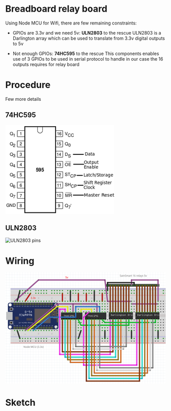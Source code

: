 
# Breadboard relay board

Using Node MCU for Wifi, there are few remaining constraints:

- GPIOs are 3.3v and we need 5v: __ULN2803__ to the rescue
 ULN2803 is a Darlington array which can be used to translate from 3.3v digital outputs to 5v

- Not enough GPIOs: __74HC595__ to the rescue
 This components enables use of 3 GPIOs to be used in serial protocol to handle in our case the 16 outputs requires for relay board


# Procedure

Few more details

## 74HC595

![74HC595 pins](/res/74HC595-pins.png)


## ULN2803

![ULN2803 pins](/res/ULN2803-pins.png)


# Wiring

![Breadboard NodeMCU](/res/web-relay-board-nodemcu.png)


# Sketch

